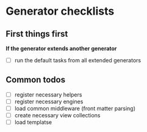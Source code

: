 # Generator checklists

## First things first

**If the generator extends another generator**

- [ ] run the default tasks from all extended generators

## Common todos

- [ ] register necessary helpers
- [ ] register necessary engines
- [ ] load common middleware (front matter parsing)
- [ ] create necessary view collections
- [ ] load templatse